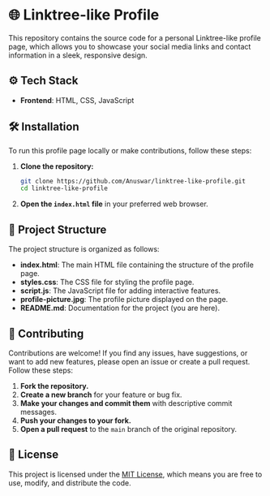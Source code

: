 # 🌐 Linktree-like Profile

This repository contains the source code for a personal Linktree-like profile page, which allows you to showcase your social media links and contact information in a sleek, responsive design.

## ⚙️ Tech Stack

- **Frontend**: HTML, CSS, JavaScript

## 🛠️ Installation

To run this profile page locally or make contributions, follow these steps:

1. **Clone the repository:**
    ```bash
    git clone https://github.com/Anuswar/linktree-like-profile.git
    cd linktree-like-profile
    ```

2. **Open the `index.html` file** in your preferred web browser.

## 📂 Project Structure

The project structure is organized as follows:

- **index.html**: The main HTML file containing the structure of the profile page.
- **styles.css**: The CSS file for styling the profile page.
- **script.js**: The JavaScript file for adding interactive features.
- **profile-picture.jpg**: The profile picture displayed on the page.
- **README.md**: Documentation for the project (you are here).

## 🤝 Contributing

Contributions are welcome! If you find any issues, have suggestions, or want to add new features, please open an issue or create a pull request. Follow these steps:

1. **Fork the repository.**
2. **Create a new branch** for your feature or bug fix.
3. **Make your changes and commit them** with descriptive commit messages.
4. **Push your changes to your fork.**
5. **Open a pull request** to the `main` branch of the original repository.

## 📄 License

This project is licensed under the [MIT License](LICENSE.md), which means you are free to use, modify, and distribute the code.
